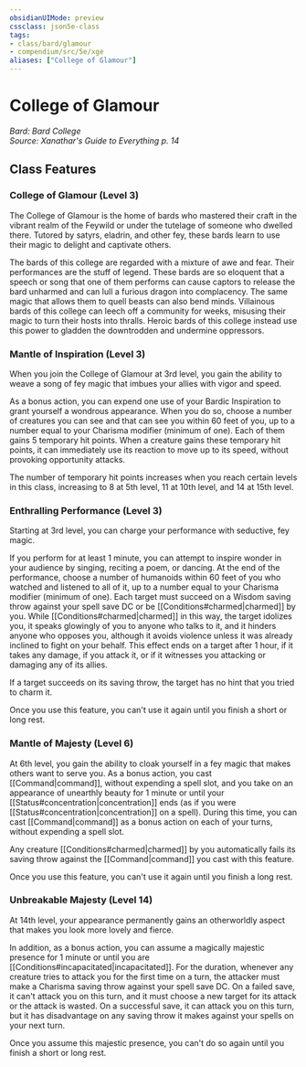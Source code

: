 ```yaml
---
obsidianUIMode: preview
cssclass: json5e-class
tags:
- class/bard/glamour
- compendium/src/5e/xge
aliases: ["College of Glamour"]
---
```

# College of Glamour
*Bard: Bard College*  
*Source: Xanathar's Guide to Everything p. 14*  


## Class Features

### College of Glamour (Level 3)

The College of Glamour is the home of bards who mastered their craft in the vibrant realm of the Feywild or under the tutelage of someone who dwelled there. Tutored by satyrs, eladrin, and other fey, these bards learn to use their magic to delight and captivate others.

The bards of this college are regarded with a mixture of awe and fear. Their performances are the stuff of legend. These bards are so eloquent that a speech or song that one of them performs can cause captors to release the bard unharmed and can lull a furious dragon into complacency. The same magic that allows them to quell beasts can also bend minds. Villainous bards of this college can leech off a community for weeks, misusing their magic to turn their hosts into thralls. Heroic bards of this college instead use this power to gladden the downtrodden and undermine oppressors.

### Mantle of Inspiration (Level 3)

When you join the College of Glamour at 3rd level, you gain the ability to weave a song of fey magic that imbues your allies with vigor and speed.

As a bonus action, you can expend one use of your Bardic Inspiration to grant yourself a wondrous appearance. When you do so, choose a number of creatures you can see and that can see you within 60 feet of you, up to a number equal to your Charisma modifier (minimum of one). Each of them gains 5 temporary hit points. When a creature gains these temporary hit points, it can immediately use its reaction to move up to its speed, without provoking opportunity attacks.

The number of temporary hit points increases when you reach certain levels in this class, increasing to 8 at 5th level, 11 at 10th level, and 14 at 15th level.

### Enthralling Performance (Level 3)

Starting at 3rd level, you can charge your performance with seductive, fey magic.

If you perform for at least 1 minute, you can attempt to inspire wonder in your audience by singing, reciting a poem, or dancing. At the end of the performance, choose a number of humanoids within 60 feet of you who watched and listened to all of it, up to a number equal to your Charisma modifier (minimum of one). Each target must succeed on a Wisdom saving throw against your spell save DC or be [[Conditions#charmed|charmed]] by you. While [[Conditions#charmed|charmed]] in this way, the target idolizes you, it speaks glowingly of you to anyone who talks to it, and it hinders anyone who opposes you, although it avoids violence unless it was already inclined to fight on your behalf. This effect ends on a target after 1 hour, if it takes any damage, if you attack it, or if it witnesses you attacking or damaging any of its allies.

If a target succeeds on its saving throw, the target has no hint that you tried to charm it.

Once you use this feature, you can't use it again until you finish a short or long rest.

### Mantle of Majesty (Level 6)

At 6th level, you gain the ability to cloak yourself in a fey magic that makes others want to serve you. As a bonus action, you cast [[Command|command]], without expending a spell slot, and you take on an appearance of unearthly beauty for 1 minute or until your [[Status#concentration|concentration]] ends (as if you were [[Status#concentration|concentration]] on a spell). During this time, you can cast [[Command|command]] as a bonus action on each of your turns, without expending a spell slot.

Any creature [[Conditions#charmed|charmed]] by you automatically fails its saving throw against the [[Command|command]] you cast with this feature.

Once you use this feature, you can't use it again until you finish a long rest.

### Unbreakable Majesty (Level 14)

At 14th level, your appearance permanently gains an otherworldly aspect that makes you look more lovely and fierce.

In addition, as a bonus action, you can assume a magically majestic presence for 1 minute or until you are [[Conditions#incapacitated|incapacitated]]. For the duration, whenever any creature tries to attack you for the first time on a turn, the attacker must make a Charisma saving throw against your spell save DC. On a failed save, it can't attack you on this turn, and it must choose a new target for its attack or the attack is wasted. On a successful save, it can attack you on this turn, but it has disadvantage on any saving throw it makes against your spells on your next turn.

Once you assume this majestic presence, you can't do so again until you finish a short or long rest.